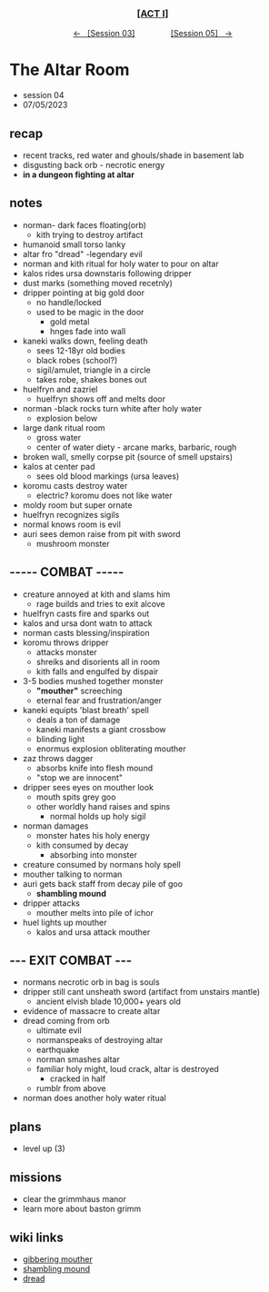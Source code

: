 <div align="center">
  <h3 align="center"><a href="https://github.com/h-griffin/dnd-notes/blob/main/grimmhaus/act-I" >[ACT I]</a></h3>
  <p align="center">
    <a href="https://github.com/h-griffin/dnd-notes/blob/main/grimmhaus/act-I/23-06-28.md" >&larr; &nbsp; [Session 03]</a>
    &nbsp;&nbsp;&nbsp;&nbsp;&nbsp;&nbsp;&nbsp;&nbsp;&nbsp;&nbsp;&nbsp;&nbsp;&nbsp;&nbsp;
    <a href="https://github.com/h-griffin/dnd-notes/blob/main/grimmhaus/act-I/23-07-12.md" >[Session 05] &nbsp; &rarr;</a>
  </p>
</div>

# The Altar Room
- session 04
- 07/05/2023  

## recap
- recent tracks, red water and ghouls/shade in basement lab
- disgusting back orb - necrotic energy
- **in a dungeon fighting at altar**

## notes
- norman- dark faces floating(orb)
    - kith trying to destroy artifact
- humanoid small torso lanky
- altar fro "dread" -legendary evil
- norman and kith ritual for holy water to pour on altar
- kalos rides ursa downstaris following dripper
- dust marks (something moved recetnly)
- dripper pointing at big gold door
    - no handle/locked
    - used to be magic in the door
        - gold metal
        - hnges fade into wall
- kaneki walks down, feeling death
    - sees 12-18yr old bodies
    - black robes (school?)
    - sigil/amulet, triangle in a circle
    - takes robe, shakes bones out
- huelfryn and zazriel
    - huelfryn shows off and melts door
- norman -black rocks turn white after holy water
    - explosion below
- large dank ritual room
    - gross water
    - center of water diety - arcane marks, barbaric, rough
- broken wall, smelly corpse pit (source of smell upstairs)
- kalos at center pad
    -  sees old blood markings (ursa leaves)
- koromu casts destroy water
    - electric? koromu does not like water
- moldy room but super ornate
- huelfryn recognizes sigils
- normal knows room is evil
- auri sees demon raise from pit with sword
    - mushroom monster

## ----- COMBAT -----
- creature annoyed at kith and slams him
    - rage builds and tries to exit alcove
- huelfryn casts fire and sparks out
- kalos and ursa dont watn to attack
- norman casts blessing/inspiration
- koromu throws dripper
    - attacks monster
    - shreiks and disorients all in room
    - kith falls and engulfed by dispair
- 3-5 bodies mushed together monster
    - **"mouther"** screeching
    - eternal fear and frustration/anger
- kaneki equipts 'blast breath' spell
    - deals a ton of damage
    - kaneki manifests a giant crossbow
    - blinding light
    - enormus explosion obliterating mouther
- zaz throws dagger
    - absorbs knife into flesh mound
    - "stop we are innocent"
- dripper sees eyes on mouther look
    - mouth spits grey goo
    - other worldly hand raises and spins
        - normal holds up holy sigil
- norman damages
    - monster hates his holy energy
    - kith consumed by decay
        - absorbing into monster
- creature consumed by normans holy spell
- mouther talking to norman
- auri gets back staff from decay pile of goo
    - **shambling mound**
- dripper attacks
    - mouther melts into pile of ichor
- huel lights up mouther
    - kalos and ursa attack mouther
## --- EXIT COMBAT ---

- normans necrotic orb in bag is souls
- dripper still cant unsheath sword (artifact from unstairs mantle)
    - ancient elvish blade 10,000+ years old
- evidence of massacre to create altar
- dread coming from orb
    - ultimate evil
    - normanspeaks of destroying altar
    - earthquake
    - norman smashes altar
    - familiar holy might, loud crack, altar is destroyed
        - cracked in half
    - rumblr from above
- norman does another holy water ritual

## plans
- level up (3)

## missions
- clear the grimmhaus manor
- learn more about baston grimm

## wiki links
- [gibbering mouther](../lore.md#gibbering-mouther)
- [shambling mound](../lore.md#shambling-mound)
- [dread](../lore.md#dread)
